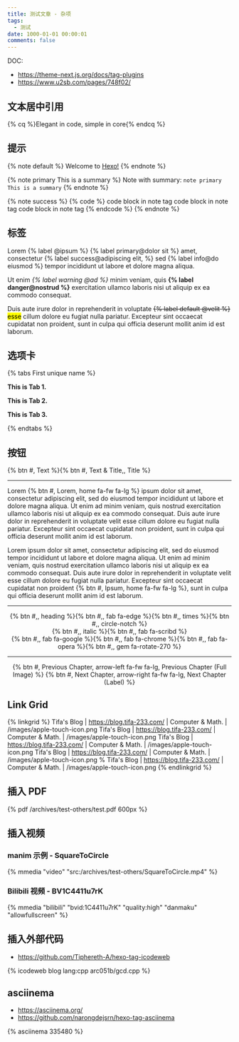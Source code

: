 ```yaml
---
title: 测试文章 - 杂项
tags:
  - 测试
date: 1000-01-01 00:00:01
comments: false
---
```


DOC:

- <https://theme-next.js.org/docs/tag-plugins>
- <https://www.u2sb.com/pages/748f02/>

<!--more-->

## 文本居中引用

{% cq %}Elegant in code, simple in core{% endcq %}

## 提示

{% note default %}
Welcome to [Hexo!](https://hexo.io)
{% endnote %}

{% note primary This is a summary %}
Note with summary: `note primary This is a summary`
{% endnote %}

{% note success %}
{% code %}
code block in note tag
code block in note tag
code block in note tag
{% endcode %}
{% endnote %}

## 标签

Lorem {% label @ipsum %} {% label primary@dolor sit %} amet, consectetur {% label success@adipiscing elit, %} sed {% label info@do eiusmod %} tempor incididunt ut labore et dolore magna aliqua.

Ut enim _{% label warning @ad %}_ minim veniam, quis **{% label danger@nostrud %}** exercitation ullamco laboris nisi ut aliquip ex ea commodo consequat.

Duis aute irure dolor in reprehenderit in voluptate ~~{% label default @velit %}~~ <mark>esse</mark> cillum dolore eu fugiat nulla pariatur. Excepteur sint occaecat cupidatat non proident, sunt in culpa qui officia deserunt mollit anim id est laborum.

## 选项卡

{% tabs First unique name %}

<!-- tab -->

**This is Tab 1.**

<!-- endtab -->

<!-- tab -->

**This is Tab 2.**

<!-- endtab -->

<!-- tab -->

**This is Tab 3.**

<!-- endtab -->

{% endtabs %}

## 按钮

{% btn #, Text %}{% btn #, Text & Title,, Title %}

---

Lorem {% btn #, Lorem, home fa-fw fa-lg %} ipsum dolor sit amet, consectetur adipiscing elit, sed do eiusmod tempor incididunt ut labore et dolore magna aliqua. Ut enim ad minim veniam, quis nostrud exercitation ullamco laboris nisi ut aliquip ex ea commodo consequat. Duis aute irure dolor in reprehenderit in voluptate velit esse cillum dolore eu fugiat nulla pariatur. Excepteur sint occaecat cupidatat non proident, sunt in culpa qui officia deserunt mollit anim id est laborum.

Lorem ipsum dolor sit amet, consectetur adipiscing elit, sed do eiusmod tempor incididunt ut labore et dolore magna aliqua. Ut enim ad minim veniam, quis nostrud exercitation ullamco laboris nisi ut aliquip ex ea commodo consequat. Duis aute irure dolor in reprehenderit in voluptate velit esse cillum dolore eu fugiat nulla pariatur. Excepteur sint occaecat cupidatat non proident {% btn #, Ipsum, home fa-fw fa-lg %}, sunt in culpa qui officia deserunt mollit anim id est laborum.

---

<style>
div.text-center {
    text-align: center;
}
</style>

<div class="text-center"><div>{% btn #,, heading %}{% btn #,, fab fa-edge %}{% btn #,, times %}{% btn #,, circle-notch %}</div>
<div>{% btn #,, italic %}{% btn #,, fab fa-scribd %}</div>
<div>{% btn #,, fab fa-google %}{% btn #,, fab fa-chrome %}{% btn #,, fab fa-opera %}{% btn #,, gem fa-rotate-270 %}</div></div>

---

<div class="text-center">{% btn #, Previous Chapter, arrow-left fa-fw fa-lg, Previous Chapter (Full Image) %} {% btn #, Next Chapter, arrow-right fa-fw fa-lg, Next Chapter (Label) %}</div>

## Link Grid

{% linkgrid %}
Tifa's Blog | https://blog.tifa-233.com/ | Computer & Math. | /images/apple-touch-icon.png
Tifa's Blog | https://blog.tifa-233.com/ | Computer & Math. | /images/apple-touch-icon.png
Tifa's Blog | https://blog.tifa-233.com/ | Computer & Math. | /images/apple-touch-icon.png
Tifa's Blog | https://blog.tifa-233.com/ | Computer & Math. | /images/apple-touch-icon.png
% Tifa's Blog | https://blog.tifa-233.com/ | Computer & Math. | /images/apple-touch-icon.png
{% endlinkgrid %}

## 插入 PDF

{% pdf /archives/test-others/test.pdf 600px %}

## 插入视频

### manim 示例 - SquareToCircle

{% mmedia "video" "src:/archives/test-others/SquareToCircle.mp4" %}

### Bilibili 视频 - BV1C4411u7rK

{% mmedia "bilibili" "bvid:1C4411u7rK" "quality:high" "danmaku" "allowfullscreen" %}

## 插入外部代码

- <https://github.com/Tiphereth-A/hexo-tag-icodeweb>

{% icodeweb blog lang:cpp arc051b/gcd.cpp %}

## asciinema

- <https://asciinema.org/>
- <https://github.com/narongdejsrn/hexo-tag-asciinema>

{% asciinema 335480 %}

